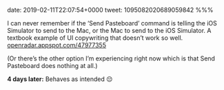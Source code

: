 date: 2019-02-11T22:07:54+0000
tweet: 1095082020689059842
%%%

I can never remember if the ‘Send Pasteboard’ command is telling the iOS Simulator to send to the Mac, or the Mac to send to the iOS Simulator. A textbook example of UI copywriting that doesn’t work so well. [openradar.appspot.com/47977355](http://openradar.appspot.com/47977355)

(Or there’s the other option I’m experiencing right now which is that Send Pasteboard does nothing at all.)

**4 days later:** Behaves as intended 😔
